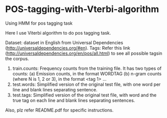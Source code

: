 # POS-tagging-with-Vterbi-algorithm
Using HMM for pos tagging task

Here I use Viterbi algorithm to do pos tagging task.

Dataset: dataset in English from Universal Dependencies (http://universaldependencies.org/#en).
Tags: Refer this link (http://universaldependencies.org/en/pos/all.html) to see all possible tagsin the corpus.

1. train.counts: Frequency counts from the training file. It has two types of counts:
(a) Emission counts, in the format <count> WORDTAG <tag> <word>
(b) n-gram counts (where N is 1, 2 or 3), in the format <count> <N-gram> <tag 1> ... <tag N>
2. test.words: Simplified version of the original test file, with one word per line and blank lines separating sentence.
3. test.tags: Simplified version of the original test file, with word and the true tag on each line and blank lines separating sentences. <word> <tag>

Also, plz refer README.pdf for specific instructions.
